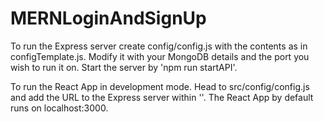 # MERNLoginAndSignUp

To run the Express server create config/config.js with the contents as in configTemplate.js. Modify it with your MongoDB details and the port you wish to run it on. Start the server by 'npm run startAPI'. 

To run the React App in development mode. Head to src/config/config.js and add the URL to the Express server within ''. The React App by default runs on localhost:3000.